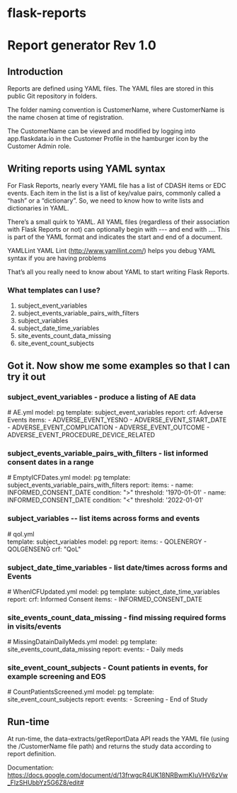 # flask-reports
# Report generator Rev 1.0

## Introduction
Reports are defined using YAML files.  The YAML files are stored in this public Git repository in folders.

The folder naming convention is CustomerName, where CustomerName is the name chosen at time of registration.

The CustomerName can be viewed and modified by logging into app.flaskdata.io in the Customer Profile in the hamburger icon by the Customer Admin role.

## Writing reports using YAML syntax
For Flask Reports, nearly every YAML file has a list of CDASH items or EDC events. Each item in the list is a list of key/value pairs, commonly called a “hash” or a “dictionary”. So, we need to know how to write lists and dictionaries in YAML.

There’s a small quirk to YAML. All YAML files (regardless of their association with Flask Reports or not) can optionally begin with --- and end with .... This is part of the YAML format and indicates the start and end of a document.

YAMLLint
YAML Lint (http://www.yamllint.com/) helps you debug YAML syntax if you are having problems

That’s all you really need to know about YAML to start writing Flask Reports.

### What templates can I use?
1. subject_event_variables
2. subject_events_variable_pairs_with_filters
3. subject_variables
4. subject_date_time_variables
5. site_events_count_data_missing
6. site_event_count_subjects

## Got it. Now show me some examples so that I can try it out

### subject_event_variables - produce a listing of AE data
\# AE.yml
model: pg
template: subject_event_variables
report:
  crf: Adverse Events
  items:
     - ADVERSE_EVENT_YESNO
     - ADVERSE_EVENT_START_DATE
     - ADVERSE_EVENT_COMPLICATION
     - ADVERSE_EVENT_OUTCOME
     - ADVERSE_EVENT_PROCEDURE_DEVICE_RELATED

### subject_events_variable_pairs_with_filters - list informed consent dates in a range
\# EmptyICFDates.yml
model: pg
template: subject_events_variable_pairs_with_filters
report:
  items:
    - name: INFORMED_CONSENT_DATE
      condition: ">"
      threshold: '1970-01-01'
    - name: INFORMED_CONSENT_DATE
      condition: "<"
      threshold: '2022-01-01'

### subject_variables -- list items across forms and events
\# qol.yml  
template: subject_variables
model: pg
report:
  items:
    - QOLENERGY
    - QOLGENSENG
  crf: "QoL"

### subject_date_time_variables - list date/times across forms and Events
\# WhenICFUpdated.yml
model: pg
template: subject_date_time_variables
report:
  crf: Informed Consent
  items:
    - INFORMED_CONSENT_DATE

### site_events_count_data_missing - find missing required forms in visits/events
\# MissingDatainDailyMeds.yml
model: pg
template: site_events_count_data_missing
report:
  events:
    - Daily meds

### site_event_count_subjects - Count patients in events, for example screening and EOS
\# CountPatientsScreened.yml
model: pg
template: site_event_count_subjects
report:
  events:
    - Screening
    - End of Study




## Run-time
At run-time, the data-extracts/getReportData API  reads the YAML file (using the /CustomerName file path) and returns the study data according to report definition.



Documentation: https://docs.google.com/document/d/13frwgcR4UK18NRBwmKIuVHV6zVw_FlzSHUbbYz5G6Z8/edit#
